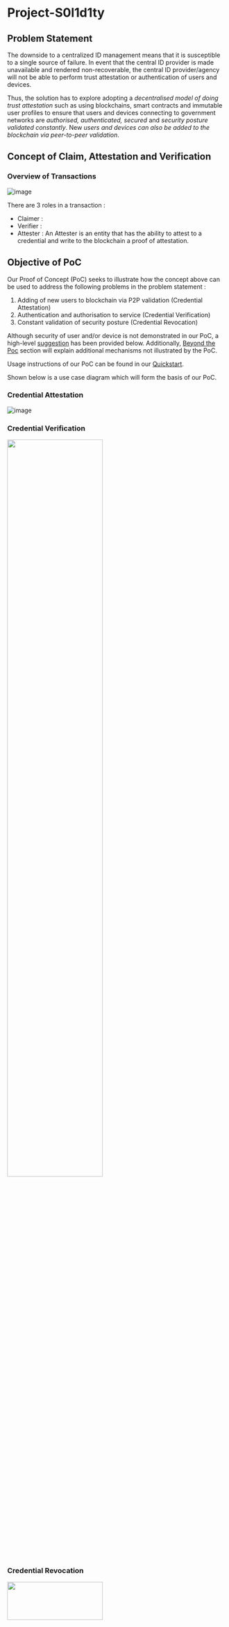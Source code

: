 # Project-S0l1d1ty
## Problem Statement
The downside to a centralized ID management means that it is susceptible to a single source of failure. In event that the central ID provider is made unavailable and rendered
non-recoverable, the central ID provider/agency will not be able to perform trust attestation or authentication of users and devices.

Thus, the solution has to explore adopting a _decentralised model of doing trust attestation_ such as using blockchains, smart contracts and immutable user profiles to ensure that users and devices connecting to government networks are _authorised, authenticated, secured_ and _security posture validated constantly_. New _users and devices can also be added to the blockchain via peer-to-peer validation_.

## Concept of Claim, Attestation and Verification
### Overview of Transactions
![image](https://user-images.githubusercontent.com/115341229/199501575-7a06c797-34f1-4d94-810e-b64564bf5c34.png)

There are 3 roles in a transaction : 
- Claimer : 
- Verifier : 
- Attester : An Attester is an entity that has the ability to attest to a credential and write to the blockchain a proof of attestation.

## Objective of PoC
Our Proof of Concept (PoC) seeks to illustrate how the concept above can be used to address the following problems in the problem statement  : 
1. Adding of new users to blockchain via P2P validation (Credential Attestation)
2. Authentication and authorisation to service (Credential Verification)
3. Constant validation of security posture (Credential Revocation)

Although security of user and/or device is not demonstrated in our PoC, a high-level [suggestion](#Suggestion-for-Securing-User-Device-and-P2P-Communication) has been provided below. Additionally, [Beyond the Poc](#Beyond-the-PoC) section will explain additional mechanisms not illustrated by the PoC.

Usage instructions of our PoC can be found in our [Quickstart](https://github.com/team-s0l1d1ty/Project-S0l1d1ty/wiki/Quickstart).

Shown below is a use case diagram which will form the basis of our PoC.

### Credential Attestation
![image](https://user-images.githubusercontent.com/115341229/200212847-009da606-7393-4e84-8adc-f872d6e0c079.png)


### Credential Verification
<img src="https://user-images.githubusercontent.com/115341229/200213960-8aa12c21-5d09-472c-8a15-9f630167853d.png" width=66% height=66%>

### Credential Revocation

<img src="https://user-images.githubusercontent.com/115341229/200215261-3e0824cc-9784-4cd1-8da8-b1770bcf3f74.png" width=66% height=15%>



## PoC High-level Architecture
To demonstrate clearly the workflow as well as for ease of development, the PoC is built like a traditional client-server architecture but with a slight twist. 

![image](https://user-images.githubusercontent.com/115341229/199013078-2dec958b-82fb-499f-8a4a-c01c21c16055.png)

As can be seen above : 
1. Client communicates with Webserver like any Client-Server architecture.
2. Instead of an centralised authentication database / oauth system, webserver directly querying the blockchain

### Technology Stack
- Frontend : HTML/CSS/Javascript
- Middleware : [NodeJS](https://nodejs.org/en/)/[HAPI](https://hapi.dev/)
- Backend : [Kilt-Protocol](https://www.kilt.io/)

## PoC High-level Workflow
### Adding of New User/Device via P2P Validation
- User Workflow

![image](https://user-images.githubusercontent.com/115341229/199014842-7a6683d0-722d-496e-ba8d-cf58a9e85273.png)

   1. A user with a Digital Identity (DID) sends claims for a particular type of credential via HTML form to server. 
   2. Server writes the information into a request for Attestation format and save as a temp file.

- Attesting Workflow
   1. [Authentication and authorisation](#Authentication-and-Authorisation) will be demonstrated below. So over, here we will just know that an attester logs in to the attester portal with an Attester Credential.
   2. After authentication, Attester would be able to access the "Attest" webservice and read the temp file.
   3. Attester would then write attestation into blockchain. Successful attestation would register the rootHash of the credential in the blockchain
   4. tmp file is then deleted. 

### Authentication and Authorisation
Authentication and authorisation is demonstrated like logging into a service.

- Accessing Attesting Service for Attester(s)
- Accessing Services for Users with LightDID


### Constant Validation of Security Posture
- Revocation/Removal of credentials
   1. In the same attester portal, an attester can revoke/remove credentials that they attested.
   2. When credentials are removed or revoked, they are not removed on the user-end.  
   3. The difference between revoking and removing is that the attestation for revocation is still present on the blockchain but with a revoke:true flag set. 

- Verifying of service is legitimate

## Beyond the PoC
### Suggestion for Securing User Device, and P2P Communication
Over here we will briefly discuss about the security of LightDID and FullDID as well as the security of the communication between Attester, Verifier and Claimer.

The solution that we are about to discuss is not included in the PoC to aid the rapid development of PoC but it can be built on top of the PoC to provide the security for User, Device and P2P communication

#### Securing User and Devices
In the other implementations of Kilt-Protocol as seen in [socialKYC](https://socialkyc.io/), users, attesters and verifiers are secured by an external extension the [Sporran Wallet](https://github.com/BTE-Trusted-Entity/sporran-extension). Therefore, it is viable that in a custom implementation some form of ["Cold Wallet"](https://web3isgoinggreat.com/glossary) can be implemented to ensure the safe storage of the Account and Credentials.

#### Securing P2P Communication
Apart from what the PoC has attempted to illustrate, in actual implementation a web3name is suggested to be linked to the Attester/Verifier instance. This web3name can then be verified by the user similar to what is done in this [quickstart documentation](https://docs.kilt.io/docs/develop/sdk/quickstart) done by the Kilt Team. This verification step can help in preventing malicious acts such as phishing as user can now verify if the service they giving their credentials to is legitimate or not.

P2P communication between Attester and User, Verifier and User is done over HTTP naturally has to be secure by SSL (HTTPS). 

An additional layer of security is also provided at [Application Level](https://docs.kilt.io/docs/concepts/messaging) in the [Messaging API](https://kiltprotocol.github.io/sdk-js/modules/_kiltprotocol_messaging.html) which gives additional encapsulation for user credentials and accounts. 

Examples of its implementations can be found [here](https://github.com/BTE-Trusted-Entity/socialkyc.io/search?q=encrypt).

### Achieving Decentralisation
Over here we will briefly discuss about the ideal state of implementation.

#### Distributed Trust
![image](https://user-images.githubusercontent.com/115341229/199498802-3dba5e20-8758-4d47-9fc5-9bfdbdfb3cd0.png)


